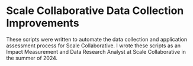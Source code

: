 # Scale Collaborative Data Collection Improvements
These scripts were written to automate the data collection and application assessment process for Scale Collaborative. I wrote these scripts as an Impact Measurement and Data Research Analyst at Scale Collaborative in the summer of 2024. 
